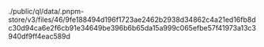 ./public/ql/data/.pnpm-store/v3/files/46/9fe188494d196f1723ae2462b2938d34862c4a21ed16fb8dc30d94ca6e2f6cb91e34649be396b6b65da15a999c065efbe57f41973a13c3940df9ff4eac589d